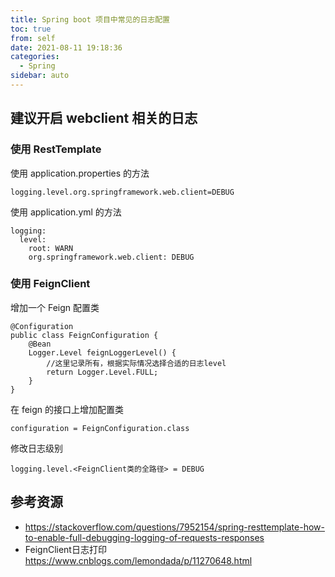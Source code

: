 ```yaml
---
title: Spring boot 项目中常见的日志配置
toc: true
from: self
date: 2021-08-11 19:18:36
categories:
  - Spring 
sidebar: auto
---
```


## 建议开启 webclient 相关的日志

### 使用 RestTemplate

使用 application.properties 的方法

```
logging.level.org.springframework.web.client=DEBUG
```
使用 application.yml 的方法

```
logging:
  level:  
    root: WARN
    org.springframework.web.client: DEBUG
```

### 使用 FeignClient

增加一个 Feign 配置类

```
@Configuration
public class FeignConfiguration {
    @Bean
    Logger.Level feignLoggerLevel() {
        //这里记录所有，根据实际情况选择合适的日志level
        return Logger.Level.FULL;
    }
}
```

在 feign 的接口上增加配置类 

```
configuration = FeignConfiguration.class
```

修改日志级别

```
logging.level.<FeignClient类的全路径> = DEBUG
```

## 参考资源

- https://stackoverflow.com/questions/7952154/spring-resttemplate-how-to-enable-full-debugging-logging-of-requests-responses
- FeignClient日志打印 https://www.cnblogs.com/lemondada/p/11270648.html
